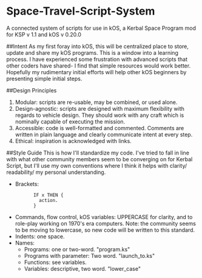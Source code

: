 # Space-Travel-Script-System
A connected system of scripts for use in kOS, a Kerbal Space Program mod
for KSP v 1.1 and kOS v 0.20.0

##Intent
As my first foray into kOS, this will be centralized place to store, update and share my kOS programs. This is a window into a learning process. I have experienced some frustration with advanced scripts that other coders have shared- I find that simple resources would work better. Hopefully my rudimentary initial efforts will help other kOS beginners by presenting simple initial steps.

##Design Principles
1. Modular: scripts are re-usable, may be combined, or used alone.
2. Design-agnostic: scripts are designed with maximum flexibility with regards to vehicle design. They should work with any craft which is nominally capable of executing the mission.
3. Accessible: code is well-formatted and commented. Comments are written in plain language and clearly communicate intent at every step.
4. Ethical: inspiration is acknowledged with links.

##Style Guide
This is how I'll standardize my code. I've tried to fall in line with what other community members seem to be converging on for Kerbal Script, but I'll use my own conventions where I think it helps with clarity/ readability/ my personal understanding.
- Brackets:
```        
          IF x THEN {
            action.
          }
```
- Commands, flow control, kOS variables: UPPERCASE for clarity, and to role-play working on 1970's era computers. Note: the community seems to be moving to lowercase, so new code will be written to this standard. 
- Indents: one space.
- Names:
  - Programs: one or two-word. "program.ks"
  - Programs with parameter: Two word. "launch_to.ks"
  - Functions: see variables. 
  - Variables: descriptive, two word. "lower_case"
